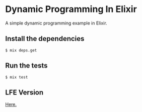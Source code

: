 # Dynamic Programming In Elixir

A simple dynamic programming example in Elixir.

## Install the dependencies
```shell
$ mix deps.get
```

## Run the tests

```shell
$ mix test
```

## LFE Version
[Here.](https://github.com/danieljaouen/dynamic-programming-in-lfe)
